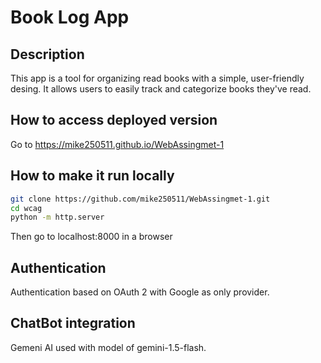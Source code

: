 # Book Log App
## Description
This app is a tool for organizing read books with a simple, user-friendly desing. It allows users to easily track and categorize books they've read.

## How to access deployed version
Go to https://mike250511.github.io/WebAssingmet-1

## How to make it run locally
```bash
git clone https://github.com/mike250511/WebAssingmet-1.git
cd wcag
python -m http.server
```

Then go to localhost:8000 in a browser

## Authentication
Authentication based on OAuth 2 with Google as only provider.

## ChatBot integration
Gemeni AI used with model of gemini-1.5-flash.
